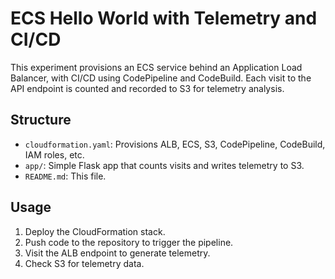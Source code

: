 # ECS Hello World with Telemetry and CI/CD

This experiment provisions an ECS service behind an Application Load Balancer, with CI/CD using CodePipeline and CodeBuild. Each visit to the API endpoint is counted and recorded to S3 for telemetry analysis.

## Structure
- `cloudformation.yaml`: Provisions ALB, ECS, S3, CodePipeline, CodeBuild, IAM roles, etc.
- `app/`: Simple Flask app that counts visits and writes telemetry to S3.
- `README.md`: This file.

## Usage
1. Deploy the CloudFormation stack.
2. Push code to the repository to trigger the pipeline.
3. Visit the ALB endpoint to generate telemetry.
4. Check S3 for telemetry data.
